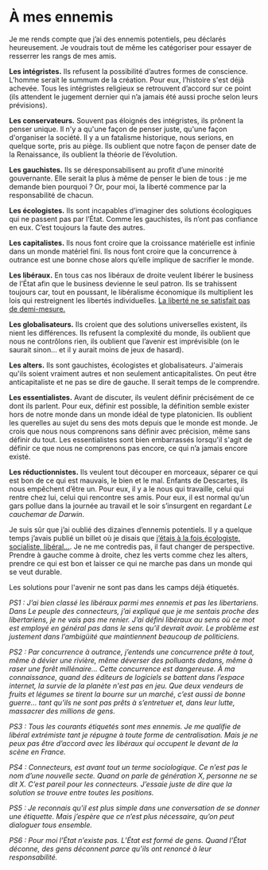 # À mes ennemis

Je me rends compte que j’ai des ennemis potentiels, peu déclarés heureusement. Je voudrais tout de même les catégoriser pour essayer de resserrer les rangs de mes amis.

**Les intégristes.** Ils refusent la possibilité d’autres formes de conscience. L’homme serait le summum de la création. Pour eux, l’histoire s'est déjà achevée. Tous les intégristes religieux se retrouvent d’accord sur ce point (ils attendent le jugement dernier qui n’a jamais été aussi proche selon leurs prévisions).

**Les conservateurs.** Souvent pas éloignés des intégristes, ils prônent la penser unique. Il n'y a qu'une façon de penser juste, qu'une façon d'organiser la société. Il y a un fatalisme historique, nous serions, en quelque sorte, pris au piège. Ils oublient que notre façon de penser date de la Renaissance, ils oublient la théorie de l’évolution.

**Les gauchistes.** Ils se déresponsabilisent au profit d’une minorité gouvernante. Elle serait la plus à même de penser le bien de tous : je me demande bien pourquoi ? Or, pour moi, la liberté commence par la responsabilité de chacun.

**Les écologistes.** Ils sont incapables d’imaginer des solutions écologiques qui ne passent pas par l’État. Comme les gauchistes, ils n’ont pas confiance en eux. C’est toujours la faute des autres.

**Les capitalistes.** Ils nous font croire que la croissance matérielle est infinie dans un monde matériel fini. Ils nous font croire que la concurrence à outrance est une bonne chose alors qu’elle implique de sacrifier le monde.

**Les libéraux.** En tous cas nos libéraux de droite veulent libérer le business de l’État afin que le business devienne le seul patron. Ils se trahissent toujours car, tout en poussant, le libéralisme économique ils multiplient les lois qui restreignent les libertés individuelles. [La liberté ne se satisfait pas de demi-mesure.](http://blog.tcrouzet.com/2006/07/24/cherchez-le-bug/)

**Les globalisateurs.** Ils croient que des solutions universelles existent, ils nient les différences. Ils refusent la complexité du monde, ils oublient que nous ne contrôlons rien, ils oublient que l’avenir est imprévisible (on le saurait sinon… et il y aurait moins de jeux de hasard).

**Les alters.** Ils sont gauchistes, écologistes et globalisateurs. J'aimerais qu'ils soient vraiment autres et non seulement anticapitalistes. On peut être anticapitaliste et ne pas se dire de gauche. Il serait temps de le comprendre.

**Les essentialistes.** Avant de discuter, ils veulent définir précisément de ce dont ils parlent. Pour eux, définir est possible, la définition semble exister hors de notre monde dans un monde idéal de type platonicien. Ils oublient les querelles au sujet du sens des mots depuis que le monde est monde. Je crois que nous nous comprenons sans définir avec précision, même sans définir du tout. Les essentialistes sont bien embarrassés lorsqu'il s'agit de définir ce que nous ne comprenons pas encore, ce qui n’a jamais encore existé.

**Les réductionnistes.** Ils veulent tout découper en morceaux, séparer ce qui est bon de ce qui est mauvais, le bien et le mal. Enfants de Descartes, ils nous empêchent d’être un. Pour eux, il y a le nous qui travaille, celui qui rentre chez lui, celui qui rencontre ses amis. Pour eux, il est normal qu’un gars pollue dans la journée au travail et le soir s’insurgent en regardant *Le cauchemar de Darwin*.

Je suis sûr que j’ai oublié des dizaines d’ennemis potentiels. Il y a quelque temps j’avais publié un billet où je disais que [j’étais à la fois écologiste, socialiste, libéral…](http://blog.tcrouzet.com/2006/07/31/je-suis%e2%80%a6-pas-encore-un-freemen/). Je ne me contredis pas, il faut changer de perspective. Prendre à gauche comme à droite, chez les verts comme chez les alters, prendre ce qui est bon et laisser ce qui ne marche pas dans un monde qui se veut durable.

Les solutions pour l'avenir ne sont pas dans les camps déjà étiquetés.

*PS1 : J’ai bien classé les libéraux parmi mes ennemis et pas les libertariens. Dans Le peuple des connecteurs, j’ai expliqué que je me sentais proche des libertariens, je ne vais pas me renier. J’ai défini libéraux au sens où ce mot est employé en général pas dans le sens qu’il devrait avoir. Le problème est justement dans l’ambigüité que maintiennent beaucoup de politiciens.*

*PS2 : Par concurrence à outrance, j’entends une concurrence prête à tout, même à dévier une rivière, même déverser des polluants dedans, même à raser une forêt millénaire… Cette concurrence est dangereuse. À ma connaissance, quand des éditeurs de logiciels se battent dans l’espace internet, la survie de la planète n'est pas en jeu. Que deux vendeurs de fruits et légumes se tirent la bourre sur un marché, c’est aussi de bonne guerre… tant qu’ils ne sont pas prêts à s’entretuer et, dans leur lutte, massacrer des millions de gens.*

*PS3 : Tous les courants étiquetés sont mes ennemis. Je me qualifie de libéral extrémiste tant je répugne à toute forme de centralisation. Mais je ne peux pas être d’accord avec les libéraux qui occupent le devant de la scène en France.*

*PS4 : Connecteurs, est avant tout un terme sociologique. Ce n’est pas le nom d’une nouvelle secte. Quand on parle de génération X, personne ne se dit X. C’est pareil pour les connecteurs. J’essaie juste de dire que la solution se trouve entre toutes les positions.*

*PS5 : Je reconnais qu'il est plus simple dans une conversation de se donner une étiquette. Mais j’espère que ce n’est plus nécessaire, qu’on peut dialoguer tous ensemble.*

*PS6 : Pour moi l’État n’existe pas. L’État est formé de gens. Quand l’État déconne, des gens déconnent parce qu’ils ont renoncé à leur responsabilité.*